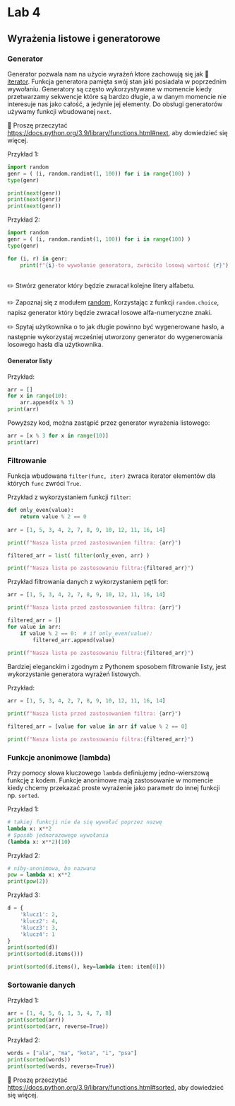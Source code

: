 # Lab 4
## Wyrażenia listowe i generatorowe
### Generator
Generator pozwala nam na użycie wyrażeń ktore zachowują się jak 📖 [iterator](https://pl.wikipedia.org/wiki/Iterator). Funkcja generatora pamięta swój stan jaki posiadała w poprzednim wywołaniu. Generatory są często wykorzystywane w momencie kiedy przetwarzamy sekwencje które są bardzo długie, a w danym momencie nie interesuje nas jako całość, a jedynie jej elementy. Do obsługi generatorów używamy funkcji wbudowanej `next`.

:book: Proszę przeczytać https://docs.python.org/3.9/library/functions.html#next, aby dowiedzieć się więcej.

Przykład 1:
```python
import random
genr = ( (i, random.randint(1, 100)) for i in range(100) )
type(genr)

print(next(genr))
print(next(genr))
print(next(genr))
```

Przykład 2:
```python
import random
genr = ( (i, random.randint(1, 100)) for i in range(100) )
type(genr)

for (i, r) in genr:
    print(f"{i}-te wywołanie generatora, zwróciło losową wartość {r}")
    
```

✏️ Stwórz generator który będzie zwracał kolejne litery alfabetu.

✏️ Zapoznaj się z modułem [random](https://docs.python.org/3.9/library/random.html), Korzystając z funkcji `random.choice`, napisz generator który będzie zwracał losowe alfa-numeryczne znaki.

✏️ Spytaj użytkownika o to jak długie powinno być wygenerowane hasło, a następnie wykorzystaj wcześniej utworzony generator do wygenerowania losowego hasła dla użytkownika. 


#### Generator listy

Przykład:
```python
arr = []
for x in range(10):
    arr.append(x % 3)
print(arr)
```
Powyższy kod, można zastąpić przez generator wyrażenia listowego:
```python
arr = [x % 3 for x in range(10)]
print(arr)
```

### Filtrowanie

Funkcja wbudowana `filter(func, iter)` zwraca iterator elementów dla których `func` zwróci `True`. 

Przykład z wykorzystaniem funkcji `filter`:
```python
def only_even(value):
    return value % 2 == 0
    
arr = [1, 5, 3, 4, 2, 7, 8, 9, 10, 12, 11, 16, 14]

print(f"Nasza lista przed zastosowaniem filtra: {arr}")

filtered_arr = list( filter(only_even, arr) )

print(f"Nasza lista po zastosowaniu filtra:{filtered_arr}")
```

Przykład filtrowania danych z wykorzystaniem pętli for:
```python
arr = [1, 5, 3, 4, 2, 7, 8, 9, 10, 12, 11, 16, 14]

print(f"Nasza lista przed zastosowaniem filtra: {arr}")

filtered_arr = []
for value in arr:
    if value % 2 == 0:  # if only_even(value):
        filtered_arr.append(value)
        
print(f"Nasza lista po zastosowaniu filtra:{filtered_arr}") 
```

Bardziej eleganckim i zgodnym z Pythonem sposobem filtrowanie listy, jest wykorzystanie generatora wyrażeń listowych.

Przykład:
```python
arr = [1, 5, 3, 4, 2, 7, 8, 9, 10, 12, 11, 16, 14]

print(f"Nasza lista przed zastosowaniem filtra: {arr}")

filtered_arr = [value for value in arr if value % 2 == 0]

print(f"Nasza lista po zastosowaniu filtra:{filtered_arr}")
```

<!-- 
### Transformacja danych

```python
arr = [1, 5, 3, 4, 2, 7, 8, 9, 10, 12, 11, 16, 14]

powered_arr = [x**2 for x in arr] 
-->

### Funkcje anonimowe (lambda)
Przy pomocy słowa kluczowego `lambda` definiujemy jedno-wierszową funkcję z kodem. 
Funkcje anonimowe mają zastosowanie w momencie kiedy chcemy przekazać proste wyrażenie jako parametr do innej funkcji np. `sorted`.

Przykład 1:
```python
# takiej funkcji nie da się wywołać poprzez nazwę
lambda x: x**2
# Sposób jednorazowego wywołania
(lambda x: x**2)(10)
```
Przykład 2:
```python
# niby-anonimowa, bo nazwana
pow = lambda x: x**2
print(pow(2))
```

Przykład 3:
```python
d = {
    'klucz1': 2,
    'klucz2': 4,
    'klucz3': 3,
    'klucz4': 1
}
print(sorted(d))
print(sorted(d.items()))

print(sorted(d.items(), key=lambda item: item[0]))
```

### Sortowanie danych

Przykład 1:
```python
arr = [1, 4, 5, 6, 1, 3, 4, 7, 8]
print(sorted(arr))
print(sorted(arr, reverse=True))
```

Przykład 2:
```python
words = ["ala", "ma", "kota", "i", "psa"]
print(sorted(words))
print(sorted(words, reverse=True))
```

:book: Proszę przeczytać https://docs.python.org/3.9/library/functions.html#sorted, aby dowiedzieć się więcej.
